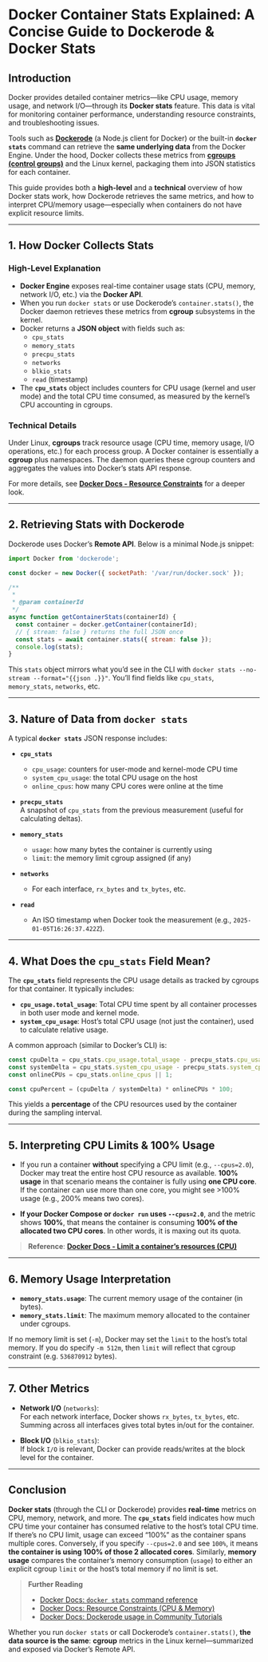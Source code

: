 # Docker Container Stats Explained: A Concise Guide to Dockerode & Docker Stats

## Introduction

Docker provides detailed container metrics—like CPU usage, memory usage, and network I/O—through its **Docker stats** feature. This data is vital for monitoring container performance, understanding resource constraints, and troubleshooting issues.

Tools such as **[Dockerode](https://www.npmjs.com/package/dockerode)** (a Node.js client for Docker) or the built-in **`docker stats`** command can retrieve the **same underlying data** from the Docker Engine. Under the hood, Docker collects these metrics from **[cgroups (control groups)](https://docs.docker.com/config/containers/resource_constraints/)** and the Linux kernel, packaging them into JSON statistics for each container.

This guide provides both a **high-level** and a **technical** overview of how Docker stats work, how Dockerode retrieves the same metrics, and how to interpret CPU/memory usage—especially when containers do not have explicit resource limits.

---

## 1. How Docker Collects Stats

### High-Level Explanation

- **Docker Engine** exposes real-time container usage stats (CPU, memory, network I/O, etc.) via the **Docker API**.
- When you run `docker stats` or use Dockerode’s `container.stats()`, the Docker daemon retrieves these metrics from **cgroup** subsystems in the kernel.
- Docker returns a **JSON object** with fields such as:
  - `cpu_stats`
  - `memory_stats`
  - `precpu_stats`
  - `networks`
  - `blkio_stats`
  - `read` (timestamp)
- The **`cpu_stats`** object includes counters for CPU usage (kernel and user mode) and the total CPU time consumed, as measured by the kernel’s CPU accounting in cgroups.

### Technical Details

Under Linux, **cgroups** track resource usage (CPU time, memory usage, I/O operations, etc.) for each process group. A Docker container is essentially a **cgroup** plus namespaces. The daemon queries these cgroup counters and aggregates the values into Docker’s stats API response.

For more details, see **[Docker Docs - Resource Constraints](https://docs.docker.com/config/containers/resource_constraints/)** for a deeper look.

---

## 2. Retrieving Stats with Dockerode

Dockerode uses Docker’s **Remote API**. Below is a minimal Node.js snippet:

```js
import Docker from 'dockerode';

const docker = new Docker({ socketPath: '/var/run/docker.sock' });

/**
 *
 * @param containerId
 */
async function getContainerStats(containerId) {
  const container = docker.getContainer(containerId);
  // { stream: false } returns the full JSON once
  const stats = await container.stats({ stream: false });
  console.log(stats);
}
```

This `stats` object mirrors what you’d see in the CLI with `docker stats --no-stream --format="{{json .}}"`. You’ll find fields like `cpu_stats`, `memory_stats`, `networks`, etc.

---

## 3. Nature of Data from `docker stats`

A typical **`docker stats`** JSON response includes:

- **`cpu_stats`**

  - `cpu_usage`: counters for user-mode and kernel-mode CPU time
  - `system_cpu_usage`: the total CPU usage on the host
  - `online_cpus`: how many CPU cores were online at the time

- **`precpu_stats`**  
  A snapshot of `cpu_stats` from the previous measurement (useful for calculating deltas).

- **`memory_stats`**

  - `usage`: how many bytes the container is currently using
  - `limit`: the memory limit cgroup assigned (if any)

- **`networks`**

  - For each interface, `rx_bytes` and `tx_bytes`, etc.

- **`read`**
  - An ISO timestamp when Docker took the measurement (e.g., `2025-01-05T16:26:37.422Z`).

---

## 4. What Does the `cpu_stats` Field Mean?

The **`cpu_stats`** field represents the CPU usage details as tracked by cgroups for that container. It typically includes:

- **`cpu_usage.total_usage`**: Total CPU time spent by all container processes in both user mode and kernel mode.
- **`system_cpu_usage`**: Host’s total CPU usage (not just the container), used to calculate relative usage.

A common approach (similar to Docker’s CLI) is:

```js
const cpuDelta = cpu_stats.cpu_usage.total_usage - precpu_stats.cpu_usage.total_usage;
const systemDelta = cpu_stats.system_cpu_usage - precpu_stats.system_cpu_usage;
const onlineCPUs = cpu_stats.online_cpus || 1;

const cpuPercent = (cpuDelta / systemDelta) * onlineCPUs * 100;
```

This yields a **percentage** of the CPU resources used by the container during the sampling interval.

---

## 5. Interpreting CPU Limits & 100% Usage

- If you run a container **without** specifying a CPU limit (e.g., `--cpus=2.0`), Docker may treat the entire host CPU resource as available. **100% usage** in that scenario means the container is fully using **one CPU core**. If the container can use more than one core, you might see >100% usage (e.g., 200% means two cores).

- **If your Docker Compose or `docker run` uses `--cpus=2.0`**, and the metric shows **100%**, that means the container is consuming **100% of the allocated two CPU cores**. In other words, it is maxing out its quota.

> **Reference**: **[Docker Docs - Limit a container’s resources (CPU)](https://docs.docker.com/config/containers/resource_constraints/#cpu)**

---

## 6. Memory Usage Interpretation

- **`memory_stats.usage`**: The current memory usage of the container (in bytes).
- **`memory_stats.limit`**: The maximum memory allocated to the container under cgroups.

If no memory limit is set (`-m`), Docker may set the `limit` to the host’s total memory. If you do specify `-m 512m`, then `limit` will reflect that cgroup constraint (e.g. `536870912` bytes).

---

## 7. Other Metrics

- **Network I/O** (`networks`):  
  For each network interface, Docker shows `rx_bytes`, `tx_bytes`, etc. Summing across all interfaces gives total bytes in/out for the container.

- **Block I/O** (`blkio_stats`):  
  If block `I/O` is relevant, Docker can provide reads/writes at the block level for the container.

---

## Conclusion

**Docker stats** (through the CLI or Dockerode) provides **real-time** metrics on CPU, memory, network, and more. The **`cpu_stats`** field indicates how much CPU time your container has consumed relative to the host’s total CPU time. If there’s no CPU limit, usage can exceed “100%” as the container spans multiple cores. Conversely, if you specify `--cpus=2.0` and see `100%`, it means **the container is using 100% of those 2 allocated cores**. Similarly, **memory usage** compares the container’s memory consumption (`usage`) to either an explicit cgroup `limit` or the host’s total memory if no limit is set.

> **Further Reading**
>
> - [Docker Docs: `docker stats` command reference](https://docs.docker.com/engine/reference/commandline/stats/)
> - [Docker Docs: Resource Constraints (CPU & Memory)](https://docs.docker.com/config/containers/resource_constraints/)
> - [Docker Docs: Dockerode usage in Community Tutorials](https://docs.docker.com/engine/api/sdk/)

Whether you run `docker stats` or call Dockerode’s `container.stats()`, **the data source is the same**: **cgroup** metrics in the Linux kernel—summarized and exposed via Docker’s Remote API.
